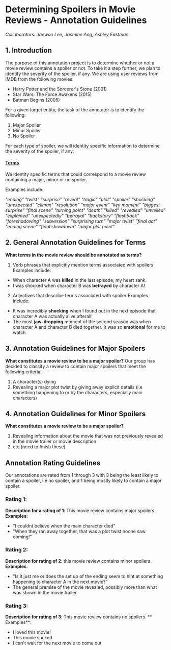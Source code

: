 # Determining Spoilers in Movie Reviews - Annotation Guidelines
*Collaborators: Jaewon Lee, Jasmine Ang, Ashley Eastman*

## 1. Introduction
The purpose of this annotation project is to determine whether or not a movie review contains a spoiler or not. To take it a step further, we plan to identify the severity of the spoiler, if any. We are using user reviews from IMDB from the following movies:
- Harry Potter and the Sorcerer's Stone (2001)
- Star Wars: The Force Awakens (2015)
- Batman Begins (2005)

For a given target entity, the task of the annotator is to identify the following:
1. Major Spoiler 
2. Minor Spoiler
3. No Spoiler

For each type of spoiler, we will identity specific information to determine the severity of the spoiler, if any:

#### <u> Terms </u>
We identity specific terms that could correspond to a movie review containing a major, minor or no spoiler. 

Examples include:

*"ending"
"twist"
"surprise"
"reveal"
"tragic"
"plot"
"spoiler"
"shocking"
"unexpected"
"climax"
"resolution"
"major event"
"key moment"
"biggest surprise"
"final scene"
"turning point"
"death"
"killed"
"revealed"
"unveiled"
"explained"
"unexpectedly"
"betrayal"
"backstory"
"flashback"
"foreshadowing"
"subversion"
"surprising turn"
"major twist"
"final act"
"ending scene"
"final showdown"
"major plot point"*

## 2. General Annotation Guidelines for Terms
**What terms in the movie review should be annotated as terms?**

1. Verb phrases that explicitly mention terms associated with spoilers 
Examples include:
- When character A was **killed** in the last episode, my heart sank.
- I was shocked when character B was **betrayed** by character A!

2. Adjectives that describe terms associated with spoiler
Examples include:
- It was incredibly **shocking** when I found out in the next episode that character A was actually alive afterall!
- The most **jaw-dropping** moment of the second season was when character A and character B died together. It was so **emotional** for me to watch

## 3. Annotation Guidelines for **Major Spoilers**
**What constitutes a movie review to be a major spoiler?** 
Our group has decided to classify a review to contain major spoilers that meet the following criteria:
1. A character(s) dying
2. Revealing a major plot twist by giving away explicit details (i.e something happening to or by the characters, especially main characters)


## 4. Annotation Guidelines for **Minor Spoilers**
**What constitutes a movie review to be a major spoiler?** 
1. Revealing information about the movie that was not previously revealed in the movie trailer or movie description
2. etc (need to finish these)

## Annotation Rating Guidelines
Our annotations are rated from 1 through 3 with 3 being the least likely to contain a spoiler, i.e no spoiler, and 1 being mostly likely to contain a major spoiler. 

### Rating 1:
**Description for a rating of 1**: This movie review contains major spoilers.
**Examples**:
- "I couldnt believe when the main character died"
- "When they ran away together, that was a plot twist noone saw coming!"

### Rating 2:
**Description for rating of 2**: this movie review contains minor spoilers.
**Examples**:
- "Is it just me or does the set up of the ending seem to hint at something happening to character A in the next movie?"
- The general premise of the movie revealed, possibly more than what was shown in the movie trailer

### Rating 3: 
**Description for rating of 3**: This movie review contains no spoilers. 
** Examples**:
- I loved this movie!
- This movie sucked
- I can't wait for the next movie to come out
